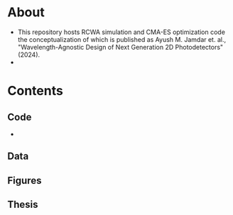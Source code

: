# About 
- This repository hosts RCWA simulation and CMA-ES optimization code the conceptualization of which is published as Ayush M. Jamdar et. al., "Wavelength-Agnostic Design of Next Generation 2D Photodetectors" (2024).
- <paper link here>

# Contents
## Code
- 
## Data
## Figures
## Thesis
